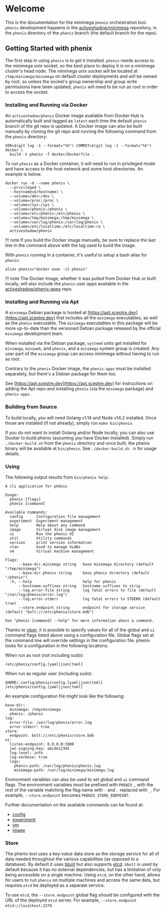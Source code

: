 # Welcome

This is the documentation for the minimega `phenix` orchestration tool. `phenix`
development happens in the
[activeshadow/minimega](https://github.com/activeshadow/minimega) repository, in
the `phenix` directory of the `phenix` branch (the default branch for the repo).

## Getting Started with phenix

The first step in using `phenix` is to get it installed. `phenix` needs access
to the minimega unix socket, so the best place to deploy it is on a minimega
cluster's head node. The minimega unix socket will be located at
`/tmp/minimega/minimega` on default cluster deployments and will be owned by
root, so unless the socket's group ownership and group write permissions have
been updated, `phenix` will need to be run as root in order to access the
socket.

### Installing and Running via Docker

An `activeshadow/phenix` Docker image available from Docker Hub is automatically
built and tagged as `latest` each time the default `phenix` branch of the git
repo is updated. A Docker image can also be built manually by cloning the git
repo and running the following command from the `phenix` directory:

```
VER=$(git log -1 --format="%h") COMMIT=$(git log -1 --format="%h") docker \
  build -t phenix -f docker/Dockerfile .
```

To run `phenix` as a Docker container, it will need to run in privileged mode
and have access to the host network and some host directories. An example is
below.

```
docker run -d --name phenix \
  --privileged \
  --hostname=$(hostname) \
  --volume=/dev:/dev \
  --volume=/proc:/proc \
  --volume=/sys:/sys \
  --volume=/phenix:/phenix \
  --volume=/etc/phenix:/etc/phenix \
  --volume=/tmp/minimega:/tmp/minimega \
  --volume=/var/log/phenix:/var/log/phenix \
  --volume=/etc/localtime:/etc/localtime:ro \
  activeshadow/phenix
```

!!! note
    If you build the Docker image manually, be sure to replace the last line in
    the command above with the tag used to build the image.


With `phenix` running in a container, it's useful to setup a bash alias for
`phenix`:

```
alias phenix="docker exec -it phenix"
```

!!! note
    The Docker image, whether it was pulled from Docker Hub or built locally,
    will also include the `phenix` user apps available in the
    [activeshadow/phenix-apps](https://github.com/activeshadow/phenix-apps)
    repo.

### Installing and Running via Apt

A `minimega` Debian package is hosted at
[https://apt.sceptre.dev](https://apt.sceptre.dev) that includes all the
`minimega` executables, as well as the `phenix` executable. The `minimega`
executables in this package will be more up-to-date than the versioned Debian
package released by the official `minimega` development team.

When installed via the Debian package, `systemd` units get installed for
`minimega`, `miniweb`, and `phenix`, and a `minimega` system group is created.
Any user part of the `minimega` group can access minimega without having to run
as root.

Contrary to the `phenix` Docker image, the `phenix-apps` must be installed
separately, but there's a Debian package for them too.

See [https://apt.sceptre.dev](https://apt.sceptre.dev) for instructions on
adding the Apt repo and installing `phenix` (via the `minimega` package) and
`phenix-apps`.

### Building from Source

To build locally, you will need Golang v1.14 and Node v14.2 installed. Once
those are installed (if not already), simply run `make bin/phenix`.
 
If you do not want to install Golang and/or Node locally, you can also use
Docker to build phenix (assuming you have Docker installed). Simply run
`./docker-build.sh` from the `phenix` directory and once built, the phenix
binary will be available at `bin/phenix`. See `./docker-build.sh -h` for usage
details.

### Using

The following output results from `bin/phenix help`:

```
A cli application for phēnix

Usage:
  phenix [flags]
  phenix [command]

Available Commands:
  config      Configuration file management
  experiment  Experiment management
  help        Help about any command
  image       Virtual disk image management
  ui          Run the phenix UI
  util        Utility commands
  version     print version information
  vlan        Used to manage VLANs
  vm          Virtual machine management

Flags:
      --base-dir.minimega string   base minimega directory (default "/tmp/minimega")
      --base-dir.phenix string     base phenix directory (default "/phenix")
  -h, --help                       help for phenix
      --hostname-suffixes string   hostname suffixes to strip
      --log.error-file string      log fatal errors to file (default "/var/log/phenix/error.log")
      --log.error-stderr           log fatal errors to STDERR (default true)
      --store.endpoint string      endpoint for storage service (default "bolt:///etc/phenix/store.bdb")

Use "phenix [command] --help" for more information about a command.
```

Thanks to [viper](https://github.com/spf13/viper), it is possible to specify
values for all of the global and `ui` command flags listed above using a
configuration file. Global flags set at the command line will override settings 
in the configuration file. phenix looks for a configuration in the following 
locations.

When run as root (not including sudo):

```
/etc/phenix/config.[yaml|json|toml]
```

When run as regular user (including sudo):

```
$HOME/.config/phenix/config.[yaml|json|toml]
/etc/phenix/config.[yaml|json|toml]
```

An example configuration file might look like the following:

```
base-dir:
  minimega: /tmp/minimega
  phenix: /phenix
log:
  error-file: /var/log/phenix/error.log
  error-stderr: true
store:
  endpoint: bolt:///etc/phenix/store.bdb
ui:
  listen-endpoint: 0.0.0.0:3000
  jwt-signing-key: abcde12345
  log-level: info
  log-verbose: true
  logs:
    phenix-path: /var/log/phenix/phenix.log
    minimega-path: /var/log/minimega/minimega.log
```

Environment variables can also be used to set global and `ui` command flags. The
environment variables must be prefixed with `PHENIX_`, with the rest of the
variable matching the flag name with `-` and `.` replaced with `_`. For example,
`--store.endpoint` becomes `PHENIX_STORE_ENDPOINT`.

Further documentation on the available commands can be found at:

* [config](configuration.md)
* [experiment](experiments.md)
* [vm](vms.md)
* [image](image.md)

### Store

The phenix tool uses a key-value data store as the storage service for all of
data needed throughout the various capabilities (as opposed to a database). By
default it uses [bbolt](https://github.com/etcd-io/bbolt) but also supports
[etcd](https://github.com/etcd-io/etcd). `bbolt` is used by default because it
has no external dependencies, but has a limitation of only being accessible on a
single machine. Using `etcd`, on the other hand, allows for users to run
`phenix` on multiple machines and access the same data, but requires `etcd` be
deployed as a separate service.

To use `etcd`, the `--store.endpoint` global flag should be configured with the
URL of the deployed `etcd` server. For example, `--store.endpoint
etcd://localhost:2379`.
